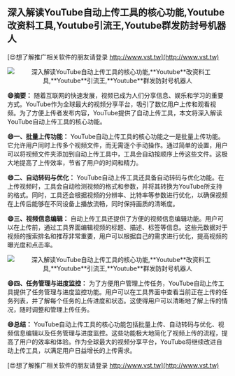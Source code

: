## **深入解读YouTube自动上传工具的核心功能,**Youtube**改资料工具,**Youtube**引流王,**Youtube**群发防封号机器人**

[😍想了解推广相关软件的朋友请登录 http://www.vst.tw](http://www.vst.tw)

 <center><img src="https://vst.tw/MP4/tuiguang/png/3.png" alt="深入解读YouTube自动上传工具的核心功能,**Youtube**改资料工具,**Youtube**引流王,**Youtube**群发防封号机器人"></center>

**😄摘要：**
随着互联网的快速发展，视频已成为人们分享信息、娱乐和学习的重要方式。YouTube作为全球最大的视频分享平台，吸引了数亿用户上传和观看视频。为了方便上传者发布内容，YouTube提供了自动上传工具，本文将深入解读YouTube自动上传工具的核心功能。

**😄一、批量上传功能：**
YouTube自动上传工具的核心功能之一是批量上传功能。它允许用户同时上传多个视频文件，而无需逐个手动操作。通过简单的设置，用户可以将视频文件夹添加到自动上传工具中，工具会自动按顺序上传这些文件。这极大地提高了上传效率，节省了用户的时间和精力。

**😄二、自动转码与优化：**
YouTube自动上传工具还具备自动转码与优化功能。在上传视频时，工具会自动检测视频的格式和参数，并将其转换为YouTube所支持的格式。同时，工具还会根据视频的分辨率、比特率等参数进行优化，以确保视频在上传后能够在不同设备上播放流畅，同时保持画质的清晰度。

**😄三、视频信息编辑：**
自动上传工具还提供了方便的视频信息编辑功能。用户可以在上传前，通过工具界面编辑视频的标题、描述、标签等信息。这些元数据对于视频的搜索排名和推荐非常重要，用户可以根据自己的需求进行优化，提高视频的曝光度和点击率。

 <center><img src="https://vst.tw/MP4/tuiguang/png/6.png" alt="深入解读YouTube自动上传工具的核心功能,**Youtube**改资料工具,**Youtube**引流王,**Youtube**群发防封号机器人"></center>

**😄四、任务管理与进度监控：**
为了方便用户管理上传任务，YouTube自动上传工具提供了任务管理与进度监控功能。用户可以在工具界面中查看当前正在上传的任务列表，并了解每个任务的上传进度和状态。这使得用户可以清晰地了解上传的情况，随时调整和管理上传任务。

**😄总结：**
YouTube自动上传工具的核心功能包括批量上传、自动转码与优化、视频信息编辑以及任务管理与进度监控。这些功能极大地简化了视频上传的流程，提高了用户的效率和体验。作为全球最大的视频分享平台，YouTube将继续改进自动上传工具，以满足用户日益增长的上传需求。

[😍想了解推广相关软件的朋友请登录 http://www.vst.tw](http://www.vst.tw)



